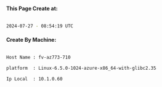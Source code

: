 
   
#### This Page Create at:

```bash

2024-07-27 - 08:54:19 UTC

```

#### Create By Machine:

```bash

Host Name : fv-az773-710

platform  : Linux-6.5.0-1024-azure-x86_64-with-glibc2.35

Ip Local  : 10.1.0.60

```

